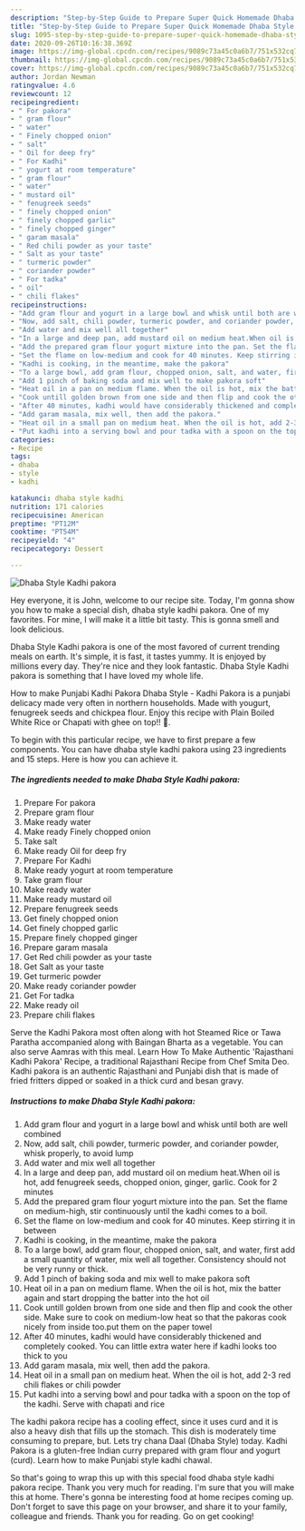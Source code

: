 ```yaml
---
description: "Step-by-Step Guide to Prepare Super Quick Homemade Dhaba Style Kadhi pakora"
title: "Step-by-Step Guide to Prepare Super Quick Homemade Dhaba Style Kadhi pakora"
slug: 1095-step-by-step-guide-to-prepare-super-quick-homemade-dhaba-style-kadhi-pakora
date: 2020-09-26T10:16:38.369Z
image: https://img-global.cpcdn.com/recipes/9089c73a45c0a6b7/751x532cq70/dhaba-style-kadhi-pakora-recipe-main-photo.jpg
thumbnail: https://img-global.cpcdn.com/recipes/9089c73a45c0a6b7/751x532cq70/dhaba-style-kadhi-pakora-recipe-main-photo.jpg
cover: https://img-global.cpcdn.com/recipes/9089c73a45c0a6b7/751x532cq70/dhaba-style-kadhi-pakora-recipe-main-photo.jpg
author: Jordan Newman
ratingvalue: 4.6
reviewcount: 12
recipeingredient:
- " For pakora"
- " gram flour"
- " water"
- " Finely chopped onion"
- " salt"
- " Oil for deep fry"
- " For Kadhi"
- " yogurt at room temperature"
- " gram flour"
- " water"
- " mustard oil"
- " fenugreek seeds"
- " finely chopped onion"
- " finely chopped garlic"
- " finely chopped ginger"
- " garam masala"
- " Red chili powder as your taste"
- " Salt as your taste"
- " turmeric powder"
- " coriander powder"
- " For tadka"
- " oil"
- " chili flakes"
recipeinstructions:
- "Add gram flour and yogurt in a large bowl and whisk until both are well combined"
- "Now, add salt, chili powder, turmeric powder, and coriander powder, whisk properly, to avoid lump"
- "Add water and mix well all together"
- "In a large and deep pan, add mustard oil on medium heat.When oil is hot, add fenugreek seeds, chopped onion, ginger, garlic. Cook for 2 minutes"
- "Add the prepared gram flour yogurt mixture into the pan. Set the flame on medium-high, stir continuously until the kadhi comes to a boil."
- "Set the flame on low-medium and cook for 40 minutes. Keep stirring it in between"
- "Kadhi is cooking, in the meantime, make the pakora"
- "To a large bowl, add gram flour, chopped onion, salt, and water, first add a small quantity of water, mix well all together. Consistency should not be very runny or thick."
- "Add 1 pinch of baking soda and mix well to make pakora soft"
- "Heat oil in a pan on medium flame. When the oil is hot, mix the batter again and start dropping the batter into the hot oil"
- "Cook untill golden brown from one side and then flip and cook the other side. Make sure to cook on medium-low heat so that the pakoras cook nicely from inside too.put them on the paper towel"
- "After 40 minutes, kadhi would have considerably thickened and completely cooked. You can little extra water here if kadhi looks too thick to you"
- "Add garam masala, mix well, then add the pakora."
- "Heat oil in a small pan on medium heat. When the oil is hot, add 2-3 red chili flakes or chili powder"
- "Put kadhi into a serving bowl and pour tadka with a spoon on the top of the kadhi. Serve with chapati and rice"
categories:
- Recipe
tags:
- dhaba
- style
- kadhi

katakunci: dhaba style kadhi 
nutrition: 171 calories
recipecuisine: American
preptime: "PT12M"
cooktime: "PT54M"
recipeyield: "4"
recipecategory: Dessert

---
```



![Dhaba Style Kadhi pakora](https://img-global.cpcdn.com/recipes/9089c73a45c0a6b7/751x532cq70/dhaba-style-kadhi-pakora-recipe-main-photo.jpg)

Hey everyone, it is John, welcome to our recipe site. Today, I'm gonna show you how to make a special dish, dhaba style kadhi pakora. One of my favorites. For mine, I will make it a little bit tasty. This is gonna smell and look delicious.

Dhaba Style Kadhi pakora is one of the most favored of current trending meals on earth. It's simple, it is fast, it tastes yummy. It is enjoyed by millions every day. They're nice and they look fantastic. Dhaba Style Kadhi pakora is something that I have loved my whole life.

How to make Punjabi Kadhi Pakora Dhaba Style - Kadhi Pakora is a punjabi delicacy made very often in northern households. Made with yougurt, fenugreek seeds and chickpea flour. Enjoy this recipe with Plain Boiled White Rice or Chapati with ghee on top!! 🙂.


To begin with this particular recipe, we have to first prepare a few components. You can have dhaba style kadhi pakora using 23 ingredients and 15 steps. Here is how you can achieve it.

<!--inarticleads1-->

##### The ingredients needed to make Dhaba Style Kadhi pakora:

1. Prepare  For pakora
1. Prepare  gram flour
1. Make ready  water
1. Make ready  Finely chopped onion
1. Take  salt
1. Make ready  Oil for deep fry
1. Prepare  For Kadhi
1. Make ready  yogurt at room temperature
1. Take  gram flour
1. Make ready  water
1. Make ready  mustard oil
1. Prepare  fenugreek seeds
1. Get  finely chopped onion
1. Get  finely chopped garlic
1. Prepare  finely chopped ginger
1. Prepare  garam masala
1. Get  Red chili powder as your taste
1. Get  Salt as your taste
1. Get  turmeric powder
1. Make ready  coriander powder
1. Get  For tadka
1. Make ready  oil
1. Prepare  chili flakes


Serve the Kadhi Pakora most often along with hot Steamed Rice or Tawa Paratha accompanied along with Baingan Bharta as a vegetable. You can also serve Aamras with this meal. Learn How To Make Authentic &#39;Rajasthani Kadhi Pakora&#39; Recipe, a traditional Rajasthani Recipe from Chef Smita Deo. Kadhi pakora is an authentic Rajasthani and Punjabi dish that is made of fried fritters dipped or soaked in a thick curd and besan gravy. 

<!--inarticleads2-->

##### Instructions to make Dhaba Style Kadhi pakora:

1. Add gram flour and yogurt in a large bowl and whisk until both are well combined
1. Now, add salt, chili powder, turmeric powder, and coriander powder, whisk properly, to avoid lump
1. Add water and mix well all together
1. In a large and deep pan, add mustard oil on medium heat.When oil is hot, add fenugreek seeds, chopped onion, ginger, garlic. Cook for 2 minutes
1. Add the prepared gram flour yogurt mixture into the pan. Set the flame on medium-high, stir continuously until the kadhi comes to a boil.
1. Set the flame on low-medium and cook for 40 minutes. Keep stirring it in between
1. Kadhi is cooking, in the meantime, make the pakora
1. To a large bowl, add gram flour, chopped onion, salt, and water, first add a small quantity of water, mix well all together. Consistency should not be very runny or thick.
1. Add 1 pinch of baking soda and mix well to make pakora soft
1. Heat oil in a pan on medium flame. When the oil is hot, mix the batter again and start dropping the batter into the hot oil
1. Cook untill golden brown from one side and then flip and cook the other side. Make sure to cook on medium-low heat so that the pakoras cook nicely from inside too.put them on the paper towel
1. After 40 minutes, kadhi would have considerably thickened and completely cooked. You can little extra water here if kadhi looks too thick to you
1. Add garam masala, mix well, then add the pakora.
1. Heat oil in a small pan on medium heat. When the oil is hot, add 2-3 red chili flakes or chili powder
1. Put kadhi into a serving bowl and pour tadka with a spoon on the top of the kadhi. Serve with chapati and rice


The kadhi pakora recipe has a cooling effect, since it uses curd and it is also a heavy dish that fills up the stomach. This dish is moderately time consuming to prepare, but. Lets try chana Daal (Dhaba Style) today. Kadhi Pakora is a gluten-free Indian curry prepared with gram flour and yogurt (curd). Learn how to make Punjabi style kadhi chawal. 

So that's going to wrap this up with this special food dhaba style kadhi pakora recipe. Thank you very much for reading. I'm sure that you will make this at home. There's gonna be interesting food at home recipes coming up. Don't forget to save this page on your browser, and share it to your family, colleague and friends. Thank you for reading. Go on get cooking!
